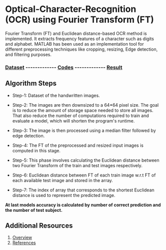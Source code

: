 # Optical-Character-Recognition (OCR) using Fourier Transform (FT)

Fourier Transform (FT) and Euclidean distance-based OCR method is implemented. It extracts frequency features of a character such as digits and alphabet. MATLAB has been used as an implementation tool for different preprocessing techniques like cropping, resizing, Edge detection, and filtering purposes.


### [Dataset](https://github.com/Lakshay-Bansal/Optical-Character-Recognition-OCR-using-Fourier-Transform/tree/main/Dataset)     -------------                                 [Codes](https://github.com/Lakshay-Bansal/Optical-Character-Recognition-OCR-using-Fourier-Transform/tree/main/Codes)     -------------                                       [Result](https://github.com/Lakshay-Bansal/Optical-Character-Recognition-OCR-using-Fourier-Transform/tree/main/Result)


## Algorithm Steps

* Step-1: Dataset of the handwritten images.

* Step-2: The images are then downsized to a 64*64 pixel size. The goal is to reduce the amount of storage space needed to store all images. That also reduce the number of computations required to train and evaluate a model, which will shorten the program's runtime.

* Step-3: The image is then processed using a median filter followed by edge detection.

* Step-4: The FT of the preprocessed and resized input images is computed in this stage.

* Step-5: This phase involves calculating the Euclidean distance between two Fourier Transform of the train and test images respectively.

* Step-6: Euclidean distance between FT of each train image w.r.t FT of each available test image and stored in the array.

* Step-7: The index of array that corresponds to the shortest Euclidean distance is used to represent the predicted image.

**At last models accuracy is calculated by number of correct prediction and the number of test subject.**




## Additional Resources

1. [Overview](https://github.com/Lakshay-Bansal/Optical-Character-Recognition-OCR-using-Fourier-Transform/wiki/Overview)
2. [References](https://github.com/Lakshay-Bansal/Optical-Character-Recognition-OCR-using-Fourier-Transform/wiki/References)

